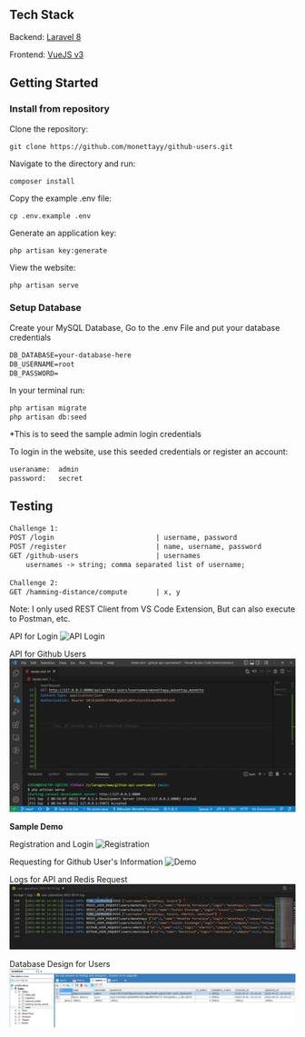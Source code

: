 ## Tech Stack


Backend: [Laravel 8](https://laravel.com/docs/8.x/readme)

Frontend: [VueJS v3](https://vuejs.org/)


## Getting Started


### Install from repository

Clone the repository:

    git clone https://github.com/monettayy/github-users.git

Navigate to the directory and run:

    composer install

Copy the example .env file:

    cp .env.example .env

Generate an application key:

    php artisan key:generate

View the website:

    php artisan serve
    
### Setup Database

Create your MySQL Database,
Go to the .env File and put your database credentials
    
    DB_DATABASE=your-database-here
    DB_USERNAME=root
    DB_PASSWORD=
    

In your terminal run:
    
    php artisan migrate
    php artisan db:seed

*This is to seed the sample admin login credentials

To login in the website, use this seeded credentials or register an account:
    
    useraname:  admin
    password:   secret


## Testing

    Challenge 1:
    POST /login                         | username, password
    POST /register                      | name, username, password
    GET /github-users                   | usernames 
        usernames -> string; comma separated list of username;
    
    Challenge 2:
    GET /hamming-distance/compute       | x, y



Note: I only used REST Client from VS Code Extension, But can also execute to Postman, etc.

API for Login
![API Login](external/gifs/api-login.gif)


API for Github Users
![API Github Users](external/gifs/api-github-users.gif)


**Sample Demo**

Registration and Login
![Registration](external/gifs/registration.gif)

Requesting for Github User's Information
![Demo](external/gifs/demo.gif)

Logs for API and Redis Request
![Logs](external/images/request-logs.PNG)

Database Design for Users
![Database](external/images/database.PNG)

